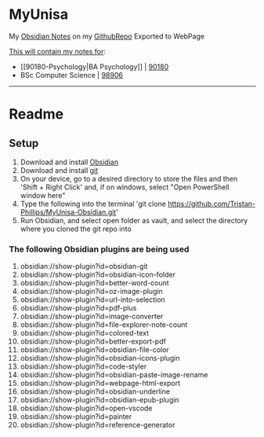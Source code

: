 # MyUnisa
My [Obsidian Notes](https://obsidian.md/) on my [GithubRepo](https://github.com/Tristan-Phillips/MyUnisa-Obsidian) Exported to WebPage

<u>This will contain my notes for</u>:
- [[90180-Psychology|BA Psychology]]  | [90180](https://www.unisa.ac.za/sites/corporate/default/Register-to-study-through-Unisa/Undergraduate-&-honours-qualifications/Find-your-qualification-&-choose-your-modules/All-qualifications/Bachelor-of-Arts-in-Psychology-(90180))
- BSc Computer Science | [98906](https://www.unisa.ac.za/sites/corporate/default/Register-to-study-through-Unisa/Undergraduate-&-honours-qualifications/Find-your-qualification-&-choose-your-modules/All-qualifications/Bachelor-of-Science-in-Computing-(98906-%E2%80%93-COM))

---
# Readme
## Setup
1. Download and install [Obsidian](https://obsidian.md/)
2. Download and install [git](https://git-scm.com/)
3. On your device, go to a desired directory to store the files and then 'Shift + Right Click' and, if on windows, select "Open PowerShell window here" 
4. Type the following into the terminal 'git clone https://github.com/Tristan-Phillips/MyUnisa-Obsidian.git'
5. Run Obsidian, and select open folder as vault, and select the directory where you cloned the git repo into

### The following Obsidian plugins are being used
1. obsidian://show-plugin?id=obsidian-git
2. obsidian://show-plugin?id=obsidian-icon-folder
3. obsidian://show-plugin?id=better-word-count
4. obsidian://show-plugin?id=oz-image-plugin
5. obsidian://show-plugin?id=url-into-selection
6. obsidian://show-plugin?id=pdf-plus
7. obsidian://show-plugin?id=image-converter
8. obsidian://show-plugin?id=file-explorer-note-count
9. obsidian://show-plugin?id=colored-text
10. obsidian://show-plugin?id=better-export-pdf
11. obsidian://show-plugin?id=obsidian-file-color
12. obsidian://show-plugin?id=obsidian-icons-plugin
13. obsidian://show-plugin?id=code-styler
14. obsidian://show-plugin?id=obsidian-paste-image-rename
15. obsidian://show-plugin?id=webpage-html-export
16. obsidian://show-plugin?id=obsidian-underline
17. obsidian://show-plugin?id=obsidian-epub-plugin
18. obsidian://show-plugin?id=open-vscode
19. obsidian://show-plugin?id=painter
20. obsidian://show-plugin?id=reference-generator